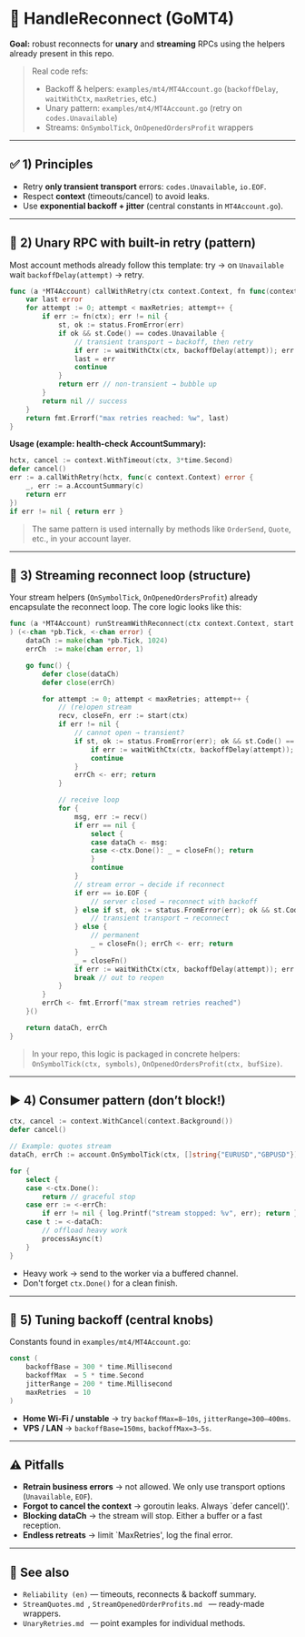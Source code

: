 # 🔁 HandleReconnect (GoMT4)

**Goal:** robust reconnects for **unary** and **streaming** RPCs using the helpers already present in this repo.

> Real code refs:
>
> * Backoff & helpers: `examples/mt4/MT4Account.go` (`backoffDelay`, `waitWithCtx`, `maxRetries`, etc.)
> * Unary pattern: `examples/mt4/MT4Account.go` (retry on `codes.Unavailable`)
> * Streams: `OnSymbolTick`, `OnOpenedOrdersProfit` wrappers

---

## ✅ 1) Principles

* Retry **only transient transport** errors: `codes.Unavailable`, `io.EOF`.
* Respect **context** (timeouts/cancel) to avoid leaks.
* Use **exponential backoff + jitter** (central constants in `MT4Account.go`).

---

## 🔹 2) Unary RPC with built-in retry (pattern)

Most account methods already follow this template: try → on `Unavailable` wait `backoffDelay(attempt)` → retry.

```go
func (a *MT4Account) callWithRetry(ctx context.Context, fn func(context.Context) error) error {
    var last error
    for attempt := 0; attempt < maxRetries; attempt++ {
        if err := fn(ctx); err != nil {
            st, ok := status.FromError(err)
            if ok && st.Code() == codes.Unavailable {
                // transient transport → backoff, then retry
                if err := waitWithCtx(ctx, backoffDelay(attempt)); err != nil { return err }
                last = err
                continue
            }
            return err // non-transient → bubble up
        }
        return nil // success
    }
    return fmt.Errorf("max retries reached: %w", last)
}
```

**Usage (example: health-check AccountSummary):**

```go
hctx, cancel := context.WithTimeout(ctx, 3*time.Second)
defer cancel()
err := a.callWithRetry(hctx, func(c context.Context) error {
    _, err := a.AccountSummary(c)
    return err
})
if err != nil { return err }
```

> The same pattern is used internally by methods like `OrderSend`, `Quote`, etc., in your account layer.

---

## 🔸 3) Streaming reconnect loop (structure)

Your stream helpers (`OnSymbolTick`, `OnOpenedOrdersProfit`) already encapsulate the reconnect loop. The core logic looks like this:

```go
func (a *MT4Account) runStreamWithReconnect(ctx context.Context, start func(context.Context) (recv func() (*pb.Tick, error), close func() error, err error),
) (<-chan *pb.Tick, <-chan error) {
    dataCh := make(chan *pb.Tick, 1024)
    errCh  := make(chan error, 1)

    go func() {
        defer close(dataCh)
        defer close(errCh)

        for attempt := 0; attempt < maxRetries; attempt++ {
            // (re)open stream
            recv, closeFn, err := start(ctx)
            if err != nil {
                // cannot open → transient?
                if st, ok := status.FromError(err); ok && st.Code() == codes.Unavailable {
                    if err := waitWithCtx(ctx, backoffDelay(attempt)); err != nil { errCh <- err; return }
                    continue
                }
                errCh <- err; return
            }

            // receive loop
            for {
                msg, err := recv()
                if err == nil {
                    select {
                    case dataCh <- msg:
                    case <-ctx.Done(): _ = closeFn(); return
                    }
                    continue
                }
                // stream error → decide if reconnect
                if err == io.EOF {
                    // server closed → reconnect with backoff
                } else if st, ok := status.FromError(err); ok && st.Code() == codes.Unavailable {
                    // transient transport → reconnect
                } else {
                    // permanent
                    _ = closeFn(); errCh <- err; return
                }
                _ = closeFn()
                if err := waitWithCtx(ctx, backoffDelay(attempt)); err != nil { errCh <- err; return }
                break // out to reopen
            }
        }
        errCh <- fmt.Errorf("max stream retries reached")
    }()

    return dataCh, errCh
}
```

> In your repo, this logic is packaged in concrete helpers: `OnSymbolTick(ctx, symbols)`, `OnOpenedOrdersProfit(ctx, bufSize)`.

---

## ▶️ 4) Consumer pattern (don’t block!)

```go
ctx, cancel := context.WithCancel(context.Background())
defer cancel()

// Example: quotes stream
dataCh, errCh := account.OnSymbolTick(ctx, []string{"EURUSD","GBPUSD"})

for {
    select {
    case <-ctx.Done():
        return // graceful stop
    case err := <-errCh:
        if err != nil { log.Printf("stream stopped: %v", err); return }
    case t := <-dataCh:
        // offload heavy work
        processAsync(t)
    }
}
```

* Heavy work → send to the worker via a buffered channel.
* Don't forget `ctx.Done()` for a clean finish.

---

## 🧭 5) Tuning backoff (central knobs)

Constants found in `examples/mt4/MT4Account.go`:

```go
const (
    backoffBase = 300 * time.Millisecond
    backoffMax  = 5 * time.Second
    jitterRange = 200 * time.Millisecond
    maxRetries  = 10
)
```

* **Home Wi‑Fi / unstable** → try `backoffMax=8–10s`, `jitterRange=300–400ms`.
* **VPS / LAN** → `backoffBase=150ms`, `backoffMax=3–5s`.

---

## ⚠️ Pitfalls

* **Retrain business errors** → not allowed. We only use transport options (`Unavailable`, `EOF`).
* **Forgot to cancel the context** → goroutin leaks. Always `defer cancel()'.
* **Blocking dataCh** → the stream will stop. Either a buffer or a fast reception.
* **Endless retreats** → limit `MaxRetries', log the final error.

---

## 🔗 See also

* `Reliability (en)` — timeouts, reconnects & backoff summary.
* `StreamQuotes.md `, `StreamOpenedOrderProfits.md ` — ready-made wrappers.
* `UnaryRetries.md ` — point examples for individual methods.
